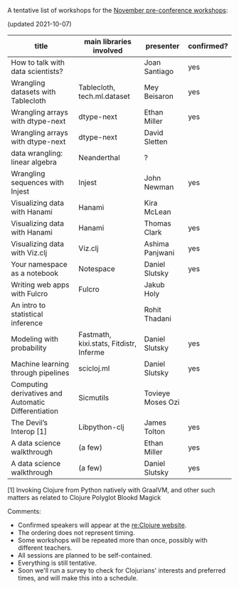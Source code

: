 A tentative list of workshops for the [November pre-conference workshops](https://clojureverse.org/t/re-clojure-2021-pre-conference-workshops/8216/1):

(updated 2021-10-07)

| title                                               | main libraries involved                 | presenter         | confirmed? |
|-----------------------------------------------------|-----------------------------------------|-------------------|------------|
| How to talk with data scientists?                   |                                         | Joan Santiago     | yes        |
| Wrangling datasets with Tablecloth                  | Tablecloth, tech.ml.dataset             | Mey Beisaron      | yes        |
| Wrangling arrays with dtype-next                    | dtype-next                              | Ethan Miller      | yes        |
| Wrangling arrays with dtype-next                    | dtype-next                              | David Sletten     |            |
| data wrangling: linear algebra                      | Neanderthal                             | ?                 |            |
| Wrangling sequences with Injest                     | Injest                                  | John Newman       | yes        |
| Visualizing data with Hanami                        | Hanami                                  | Kira McLean       |            |
| Visualizing data with Hanami                        | Hanami                                  | Thomas Clark      | yes        |
| Visualizing data with Viz.clj                       | Viz.clj                                 | Ashima Panjwani   | yes        |
| Your namespace as a notebook                        | Notespace                               | Daniel Slutsky    | yes        |
| Writing web apps with Fulcro                        | Fulcro                                  | Jakub Holy        |            |
| An intro to statistical inference                   |                                         | Rohit Thadani     |            |
| Modeling with probability                           | Fastmath, kixi.stats, Fitdistr, Inferme | Daniel Slutsky    | yes        |
| Machine learning through pipelines                  | scicloj.ml                              | Daniel Slutsky    | yes        |
| Computing derivatives and Automatic Differentiation | Sicmutils                               | Tovieye Moses Ozi |            |
| The Devil’s Interop [1]                             | Libpython-clj                           | James Tolton      | yes        |
| A data science walkthrough                          | (a few)                                 | Ethan Miller      | yes        |
| A data science walkthrough                          | (a few)                                 | Daniel Slutsky    | yes        |

[1] Invoking Clojure from Python natively with GraalVM, and other such matters as related to Clojure Polyglot Blookd Magick

Comments:
- Confirmed speakers will appear at the [re:Clojure website](https://www.reclojure.org/).
- The ordering does not represent timing.
- Some workshops will be repeated more than once, possibly with different teachers.
- All sessions are planned to be self-contained.
- Everything is still tentative.
- Soon we'll run a survey to check for Clojurians' interests and preferred times, and will make this into a schedule.

